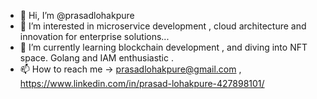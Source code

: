 - 👋 Hi, I’m @prasadlohakpure 
- 👀 I’m interested in microservice development , cloud architecture and innovation for enterprise solutions...
- 🌱 I’m currently learning blockchain development , and diving into NFT space. Golang and IAM enthusiastic .
- 📫 How to reach me -> prasadlohakpure@gmail.com , https://www.linkedin.com/in/prasad-lohakpure-427898101/

<!---
prasadlohakpure/prasadlohakpure is a ✨ special ✨ repository because its `README.md` (this file) appears on your GitHub profile.
You can click the Preview link to take a look at your changes.
--->
